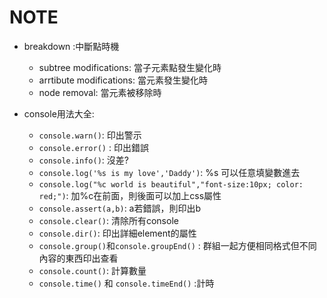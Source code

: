 # NOTE
- breakdown :中斷點時機
    -  subtree modifications: 當子元素點發生變化時
    -  arrtibute modifications: 當元素發生變化時
    -  node removal: 當元素被移除時

- console用法大全:
    - `console.warn()`: 印出警示
    - `console.error()` : 印出錯誤
    - `console.info()`: 沒差?
    - `console.log('%s is my love','Daddy')`: %s 可以任意填變數進去
    - `console.log("%c world is beautiful","font-size:10px; color: red;")`: 加%c在前面，則後面可以加上css屬性
    - `console.assert(a,b)`: a若錯誤，則印出b
    - `console.clear()`: 清除所有console
    - `console.dir()`: 印出詳細element的屬性
    - `console.group()`和`console.groupEnd()` : 群組一起方便相同格式但不同內容的東西印出查看
    - `console.count()`: 計算數量
    - `console.time()` 和 `console.timeEnd()` :計時